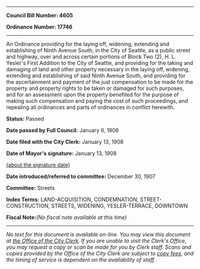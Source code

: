 

********

**Council Bill Number: 4605**
   
**Ordinance Number: 17746**
********

 An Ordinance providing for the laying off, widening, extending and establishing of Ninth Avenue South, in the City of Seattle, as a public street and highway, over and across certain portions of Block Two (2), H. L. Yesler's First Addition to the City of Seattle, and providing for the taking and damaging of land and other property necessary in the laying off, widening, extending and establishing of said Ninth Avenue South, and providing for the ascertainment and payment of the just compensation to be made for the property and property rights to be taken or damaged for such purposes, and for an assessment upon the property benefited for the purpose of making such compensation and paying the cost of such proceedings, and repealing all ordinances and parts of ordinances in conflict herewith.

**Status:** Passed
   
**Date passed by Full Council:** January 6, 1908
   
**Date filed with the City Clerk:** January 13, 1908
   
**Date of Mayor's signature:** January 13, 1908
   
[(about the signature date)](/~public/approvaldate.htm)
   
   
   
**Date introduced/referred to committee:** December 30, 1907
   
**Committee:** Streets
   
   
**Index Terms:** LAND-ACQUISITION, CONDEMNATION, STREET-CONSTRUCTION, STREETS, WIDENING, YESLER-TERRACE, DOWNTOWN

**Fiscal Note:**_(No fiscal note available at this time)_
********

_No text for this document is available on-line. You may view this document at [the Office of the City Clerk](http://www.seattle.gov/leg/clerk/contactUs.htm). If you are unable to visit the Clerk's Office, you may request a copy or scan be made for you by Clerk staff. Scans and copies provided by the Office of the City Clerk are subject to [copy fees](http://clerk.seattle.gov/~public/clerkfees.htm), and the timing of service is dependent on the availability of staff._


